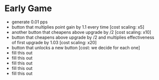 # Early Game #
* generate 0.01 pps
* button that multiplies point gain by 1.1 every time [cost scaling: x5]
* another button that cheapens above upgrade by /2 [cost scaling: x10]
* button that cheapens above upgrade by /2 and multiplies effectiveness of first upgrade by 1.03 [cost scaling: x20]
* button that unlocks a new button [cost: we decide for each one]
* fill this out
* fill this out
* fill this out
* fill this out
* fill this out